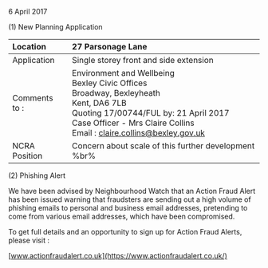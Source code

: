 6 April 2017

(1) New Planning Application

| Location          | 27 Parsonage Lane                                                                                                                                                                                                                                               |
| :---------------- | :-------------------------------------------------------------------------------------------------------------------------------------------------------------------------------------------------------------------------------------------------------------- |
| Application       | Single storey front and side extension                                                                                                                                                                                                                          |
| Comments <br>to : | Environment and Wellbeing <br>Bexley Civic Offices <br>Broadway, Bexleyheath <br>Kent, DA6 7LB <br>Quoting 17/00744/FUL by: 21 April 2017 <br>Case Officer - Mrs Claire Collins <br>Email : [claire.collins@bexley.gov.uk](mailto:claire.collins@bexley.gov.uk) |
| NCRA Position     | Concern about scale of this further development %br%                                                                                                                                                                                                            |

(2) Phishing Alert

We have been advised by Neighbourhood Watch that an Action Fraud Alert has been issued warning that fraudsters are sending out a high volume of phishing emails to personal and business email addresses, pretending to come from various email addresses, which have been compromised.

To get full details and an opportunity to sign up for Action Fraud Alerts, please visit :

[www.actionfraudalert.co.uk](https://www.actionfraudalert.co.uk/)

